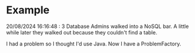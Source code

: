 # Example

<!-- replace-with-date starts -->
20/08/2024 16:16:48 : 3 Database Admins walked into a NoSQL bar. A little while later they walked out because they couldn't find a table.
<!-- replace-with-date ends -->

<!-- replace-with-joke starts -->
I had a problem so I thought I'd use Java. Now I have a ProblemFactory.
<!-- replace-with-joke ends -->